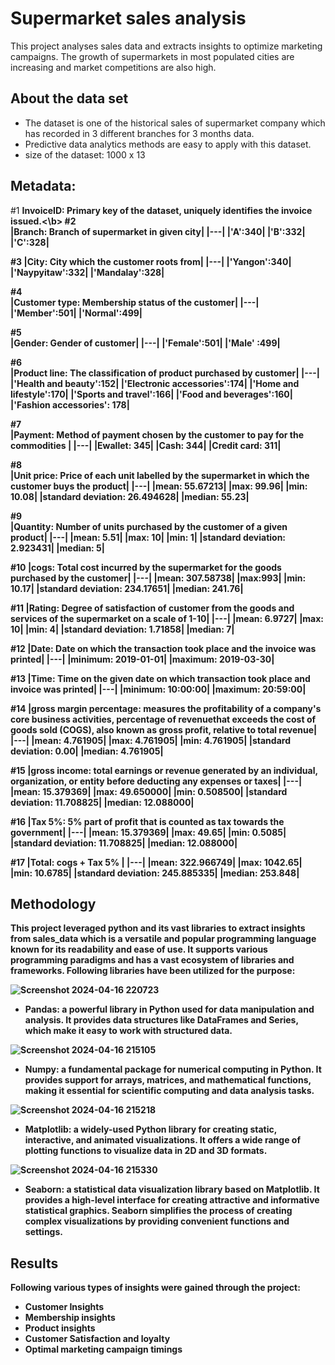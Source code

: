 # Supermarket sales analysis
This project analyses sales data and extracts insights to optimize marketing campaigns.
The growth of supermarkets in most populated cities are increasing and market competitions are also high. 

## About the data set
* The dataset is one of the historical sales of supermarket company which has recorded in 3 different branches for 3 months data.
* Predictive data analytics methods are easy to apply with this dataset.
* size of the dataset: 1000 x 13
## Metadata:

#1  <b>InvoiceID: Primary key of the dataset, uniquely identifies the invoice issued.<\b>
#2  
|Branch: Branch of supermarket in given city|
|---|
|'A':340|
|'B':332|
|'C':328|
 
#3 
|City: City which the customer roots from|
|---|
|'Yangon':340|
|'Naypyitaw':332|
|'Mandalay':328|

#4  
|Customer type: Membership status of the customer|
|---|
|'Member':501|
|'Normal':499|

#5  
|Gender: Gender of customer|
|---|
|'Female':501|
|'Male'  :499|

#6  
|Product line: The classification of product purchased by customer|
|---|
|'Health and beauty':152|
|'Electronic accessories':174|
|'Home and lifestyle':170|
|'Sports and travel':166|
|'Food and beverages':160|
|'Fashion accessories': 178|

#7  
|Payment: Method of payment chosen by the customer to pay for the commodities |
|---|
|Ewallet: 345|
|Cash: 344|
|Credit card: 311|

#8  
|Unit price: Price of each unit labelled by the supermarket in which the customer buys the product|
|---|
|mean: 55.67213|
|max: 99.96|
|min: 10.08|
|standard deviation: 26.494628|
|median: 55.23|


#9  
|Quantity: Number of units purchased by the customer of a given product|
|---|
|mean: 5.51|
|max: 10|
|min: 1|
|standard deviation: 2.923431|
|median: 5|

#10 
|cogs:	Total cost incurred by the supermarket for the goods purchased by the customer|
|---|
|mean: 307.58738|
|max:993|
|min: 10.17|
|standard deviation: 234.17651|
|median: 241.76|

#11 
|Rating: Degree of satisfaction of customer from the goods and services of the supermarket on a scale of 1-10|
|---|
|mean: 6.9727|
|max: 10|
|min: 4|
|standard deviation: 1.71858|
|median: 7|

#12 
|Date: Date on which the transaction took place and the invoice was printed|
|---|
|minimum: 2019-01-01|
|maximum: 2019-03-30|

#13 
|Time: Time on the given date on which transaction took place and invoice was printed|
|---|
|minimum: 10:00:00|
|maximum: 20:59:00|

#14 
|gross margin percentage: measures the profitability of a company's core business activities, percentage of revenuethat exceeds the cost of goods sold (COGS), also known as gross profit, relative to total revenue|
|---|
|mean: 4.761905|
|max: 4.761905|
|min: 4.761905|
|standard deviation: 0.00|
|median: 4.761905|

#15 
|gross income:  total earnings or revenue generated by an individual, organization, or entity before deducting any expenses or taxes|
|---|
|mean: 15.379369|
|max: 49.650000|
|min: 0.508500|
|standard deviation: 11.708825|
|median: 12.088000|

#16 
|Tax 5%: 5% part of profit that is counted as tax towards the government|
|---|
|mean: 15.379369|
|max: 49.65|
|min: 0.5085|
|standard deviation: 11.708825|
|median: 12.088000|

#17 
|Total: cogs + Tax 5% |
|---|
|mean: 322.966749|
|max: 1042.65|
|min: 10.6785|
|standard deviation: 245.885335|
|median: 253.848|

## Methodology
This project leveraged python and its vast libraries to extract insights from sales_data which is a versatile and popular programming language known for its readability and ease of use. It supports various programming paradigms and has a vast ecosystem of libraries and frameworks. 
Following libraries have been utilized for the purpose: 

![Screenshot 2024-04-16 220723](https://github.com/ISHOOO/Supermarket-sales-analysis/assets/132544766/1b3ec08a-4f04-4ca4-bb5c-230a0c36a586)

* Pandas:  a powerful library in Python used for data manipulation and analysis. It provides data structures like DataFrames and Series, which make it easy to work with structured data.

![Screenshot 2024-04-16 215105](https://github.com/ISHOOO/Supermarket-sales-analysis/assets/132544766/ac296d5c-4a09-4f78-b35a-beb00c7f91aa)

* Numpy:  a fundamental package for numerical computing in Python. It provides support for arrays, matrices, and mathematical functions, making it essential for scientific computing and data analysis tasks.

![Screenshot 2024-04-16 215218](https://github.com/ISHOOO/Supermarket-sales-analysis/assets/132544766/05501e4d-29f2-4545-a896-8cd75eeefbe8)

* Matplotlib: a widely-used Python library for creating static, interactive, and animated visualizations. It offers a wide range of plotting functions to visualize data in 2D and 3D formats.

![Screenshot 2024-04-16 215330](https://github.com/ISHOOO/Supermarket-sales-analysis/assets/132544766/e8412d3b-a6ea-472f-9ec2-75a4487db090)

* Seaborn: a statistical data visualization library based on Matplotlib. It provides a high-level interface for creating attractive and informative statistical graphics. Seaborn simplifies the process of creating complex visualizations by providing convenient functions and settings.

## Results
Following various types of insights were gained through the project:
* Customer Insights
* Membership insights
* Product insights
* Customer Satisfaction and loyalty
* Optimal marketing campaign timings

